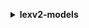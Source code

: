 **<details ><summary style="color:none;">lexv2-models</summary><blockquote>**

- **<details><summary style="color:none;"><b><u>build-bot-locale</b></u></summary><blockquote>**

  * **<p style="color:none;">--bot-id</p>**
  * **<p style="color:none;">--bot-version</p>**
  * **<p style="color:none;">--locale-id</p>**
  * **<p style="color:none;">--cli-input-json</p>**
  * **<p style="color:none;">--cli-input-yaml</p>**
  * **<p style="color:none;">--generate-cli-skeleton</p>**
  </br>
  **<p style="color:red;">Description</p>**
  </br>
  ## **Examples**
  ```bash

  ```
  ```json

  ```


- **<details><summary style="color:none;"><b><u>create-bot</b></u></summary><blockquote>**

  * **<p style="color:none;">--bot-name</p>**
  * **<p style="color:none;">--description</p>**
  * **<p style="color:none;">--role-arn</p>**
  * **<p style="color:none;">--data-privacy</p>**
  * **<p style="color:none;">--idle-session-ttl-in-seconds</p>**
  * **<p style="color:none;">--bot-tags</p>**
  * **<p style="color:none;">--test-bot-alias-tags</p>**
  * **<p style="color:none;">--cli-input-json</p>**
  * **<p style="color:none;">--cli-input-yaml</p>**
  * **<p style="color:none;">--generate-cli-skeleton</p>**
  </br>
  **<p style="color:red;">Description</p>**
  </br>
  ## **Examples**
  ```bash

  ```
  ```json

  ```


- **<details><summary style="color:none;"><b><u>create-bot-alias</b></u></summary><blockquote>**

  * **<p style="color:none;">--bot-alias-name</p>**
  * **<p style="color:none;">--description</p>**
  * **<p style="color:none;">--bot-version</p>**
  * **<p style="color:none;">--bot-alias-locale-settings</p>**
  * **<p style="color:none;">--conversation-log-settings</p>**
  * **<p style="color:none;">--sentiment-analysis-settings</p>**
  * **<p style="color:none;">--bot-id</p>**
  * **<p style="color:none;">--tags</p>**
  * **<p style="color:none;">--cli-input-json</p>**
  * **<p style="color:none;">--cli-input-yaml</p>**
  * **<p style="color:none;">--generate-cli-skeleton</p>**
  </br>
  **<p style="color:red;">Description</p>**
  </br>
  ## **Examples**
  ```bash

  ```
  ```json

  ```


- **<details><summary style="color:none;"><b><u>create-bot-locale</b></u></summary><blockquote>**

  * **<p style="color:none;">--bot-id</p>**
  * **<p style="color:none;">--bot-version</p>**
  * **<p style="color:none;">--locale-id</p>**
  * **<p style="color:none;">--description</p>**
  * **<p style="color:none;">--nlu-intent-confidence-threshold</p>**
  * **<p style="color:none;">--voice-settings</p>**
  * **<p style="color:none;">--cli-input-json</p>**
  * **<p style="color:none;">--cli-input-yaml</p>**
  * **<p style="color:none;">--generate-cli-skeleton</p>**
  </br>
  **<p style="color:red;">Description</p>**
  </br>
  ## **Examples**
  ```bash

  ```
  ```json

  ```


- **<details><summary style="color:none;"><b><u>create-bot-version</b></u></summary><blockquote>**

  * **<p style="color:none;">--bot-id</p>**
  * **<p style="color:none;">--description</p>**
  * **<p style="color:none;">--bot-version-locale-specification</p>**
  * **<p style="color:none;">--cli-input-json</p>**
  * **<p style="color:none;">--cli-input-yaml</p>**
  * **<p style="color:none;">--generate-cli-skeleton</p>**
  </br>
  **<p style="color:red;">Description</p>**
  </br>
  ## **Examples**
  ```bash

  ```
  ```json

  ```


- **<details><summary style="color:none;"><b><u>create-export</b></u></summary><blockquote>**

  * **<p style="color:none;">--resource-specification</p>**
  * **<p style="color:none;">--file-format</p>**
  * **<p style="color:none;">--file-password</p>**
  * **<p style="color:none;">--cli-input-json</p>**
  * **<p style="color:none;">--cli-input-yaml</p>**
  * **<p style="color:none;">--generate-cli-skeleton</p>**
  </br>
  **<p style="color:red;">Description</p>**
  </br>
  ## **Examples**
  ```bash

  ```
  ```json

  ```


- **<details><summary style="color:none;"><b><u>create-intent</b></u></summary><blockquote>**

  * **<p style="color:none;">--intent-name</p>**
  * **<p style="color:none;">--description</p>**
  * **<p style="color:none;">--parent-intent-signature</p>**
  * **<p style="color:none;">--sample-utterances</p>**
  * **<p style="color:none;">--dialog-code-hook</p>**
  * **<p style="color:none;">--fulfillment-code-hook</p>**
  * **<p style="color:none;">--intent-confirmation-setting</p>**
  * **<p style="color:none;">--intent-closing-setting</p>**
  * **<p style="color:none;">--input-contexts</p>**
  * **<p style="color:none;">--output-contexts</p>**
  * **<p style="color:none;">--kendra-configuration</p>**
  * **<p style="color:none;">--bot-id</p>**
  * **<p style="color:none;">--bot-version</p>**
  * **<p style="color:none;">--locale-id</p>**
  * **<p style="color:none;">--cli-input-json</p>**
  * **<p style="color:none;">--cli-input-yaml</p>**
  * **<p style="color:none;">--generate-cli-skeleton</p>**
  </br>
  **<p style="color:red;">Description</p>**
  </br>
  ## **Examples**
  ```bash

  ```
  ```json

  ```


- **<details><summary style="color:none;"><b><u>create-resource-policy</b></u></summary><blockquote>**

  * **<p style="color:none;">--resource-arn</p>**
  * **<p style="color:none;">--policy</p>**
  * **<p style="color:none;">--cli-input-json</p>**
  * **<p style="color:none;">--cli-input-yaml</p>**
  * **<p style="color:none;">--generate-cli-skeleton</p>**
  </br>
  **<p style="color:red;">Description</p>**
  </br>
  ## **Examples**
  ```bash

  ```
  ```json

  ```


- **<details><summary style="color:none;"><b><u>create-resource-policy-statement</b></u></summary><blockquote>**

  * **<p style="color:none;">--resource-arn</p>**
  * **<p style="color:none;">--statement-id</p>**
  * **<p style="color:none;">--effect</p>**
  * **<p style="color:none;">--principal</p>**
  * **<p style="color:none;">--action</p>**
  * **<p style="color:none;">--condition</p>**
  * **<p style="color:none;">--expected-revision-id</p>**
  * **<p style="color:none;">--cli-input-json</p>**
  * **<p style="color:none;">--cli-input-yaml</p>**
  * **<p style="color:none;">--generate-cli-skeleton</p>**
  </br>
  **<p style="color:red;">Description</p>**
  </br>
  ## **Examples**
  ```bash

  ```
  ```json

  ```


- **<details><summary style="color:none;"><b><u>create-slot</b></u></summary><blockquote>**

  * **<p style="color:none;">--slot-name</p>**
  * **<p style="color:none;">--description</p>**
  * **<p style="color:none;">--slot-type-id</p>**
  * **<p style="color:none;">--value-elicitation-setting</p>**
  * **<p style="color:none;">--obfuscation-setting</p>**
  * **<p style="color:none;">--bot-id</p>**
  * **<p style="color:none;">--bot-version</p>**
  * **<p style="color:none;">--locale-id</p>**
  * **<p style="color:none;">--intent-id</p>**
  * **<p style="color:none;">--multiple-values-setting</p>**
  * **<p style="color:none;">--cli-input-json</p>**
  * **<p style="color:none;">--cli-input-yaml</p>**
  * **<p style="color:none;">--generate-cli-skeleton</p>**
  </br>
  **<p style="color:red;">Description</p>**
  </br>
  ## **Examples**
  ```bash

  ```
  ```json

  ```


- **<details><summary style="color:none;"><b><u>create-slot-type</b></u></summary><blockquote>**

  * **<p style="color:none;">--slot-type-name</p>**
  * **<p style="color:none;">--description</p>**
  * **<p style="color:none;">--slot-type-values</p>**
  * **<p style="color:none;">--value-selection-setting</p>**
  * **<p style="color:none;">--parent-slot-type-signature</p>**
  * **<p style="color:none;">--bot-id</p>**
  * **<p style="color:none;">--bot-version</p>**
  * **<p style="color:none;">--locale-id</p>**
  * **<p style="color:none;">--cli-input-json</p>**
  * **<p style="color:none;">--cli-input-yaml</p>**
  * **<p style="color:none;">--generate-cli-skeleton</p>**
  </br>
  **<p style="color:red;">Description</p>**
  </br>
  ## **Examples**
  ```bash

  ```
  ```json

  ```


- **<details><summary style="color:none;"><b><u>create-upload-url</b></u></summary><blockquote>**

  * **<p style="color:none;">--cli-input-json</p>**
  * **<p style="color:none;">--cli-input-yaml</p>**
  * **<p style="color:none;">--generate-cli-skeleton</p>**
  </br>
  **<p style="color:red;">Description</p>**
  </br>
  ## **Examples**
  ```bash

  ```
  ```json

  ```


- **<details><summary style="color:none;"><b><u>delete-bot</b></u></summary><blockquote>**

  * **<p style="color:none;">--bot-id</p>**
  * **<p style="color:none;">--skip-resource-in-use-check</p>**
  * **<p style="color:none;">--no-skip-resource-in-use-check</p>**
  * **<p style="color:none;">--cli-input-json</p>**
  * **<p style="color:none;">--cli-input-yaml</p>**
  * **<p style="color:none;">--generate-cli-skeleton</p>**
  </br>
  **<p style="color:red;">Description</p>**
  </br>
  ## **Examples**
  ```bash

  ```
  ```json

  ```


- **<details><summary style="color:none;"><b><u>delete-bot-alias</b></u></summary><blockquote>**

  * **<p style="color:none;">--bot-alias-id</p>**
  * **<p style="color:none;">--bot-id</p>**
  * **<p style="color:none;">--skip-resource-in-use-check</p>**
  * **<p style="color:none;">--no-skip-resource-in-use-check</p>**
  * **<p style="color:none;">--cli-input-json</p>**
  * **<p style="color:none;">--cli-input-yaml</p>**
  * **<p style="color:none;">--generate-cli-skeleton</p>**
  </br>
  **<p style="color:red;">Description</p>**
  </br>
  ## **Examples**
  ```bash

  ```
  ```json

  ```


- **<details><summary style="color:none;"><b><u>delete-bot-locale</b></u></summary><blockquote>**

  * **<p style="color:none;">--bot-id</p>**
  * **<p style="color:none;">--bot-version</p>**
  * **<p style="color:none;">--locale-id</p>**
  * **<p style="color:none;">--cli-input-json</p>**
  * **<p style="color:none;">--cli-input-yaml</p>**
  * **<p style="color:none;">--generate-cli-skeleton</p>**
  </br>
  **<p style="color:red;">Description</p>**
  </br>
  ## **Examples**
  ```bash

  ```
  ```json

  ```


- **<details><summary style="color:none;"><b><u>delete-bot-version</b></u></summary><blockquote>**

  * **<p style="color:none;">--bot-id</p>**
  * **<p style="color:none;">--bot-version</p>**
  * **<p style="color:none;">--skip-resource-in-use-check</p>**
  * **<p style="color:none;">--no-skip-resource-in-use-check</p>**
  * **<p style="color:none;">--cli-input-json</p>**
  * **<p style="color:none;">--cli-input-yaml</p>**
  * **<p style="color:none;">--generate-cli-skeleton</p>**
  </br>
  **<p style="color:red;">Description</p>**
  </br>
  ## **Examples**
  ```bash

  ```
  ```json

  ```


- **<details><summary style="color:none;"><b><u>delete-export</b></u></summary><blockquote>**

  * **<p style="color:none;">--export-id</p>**
  * **<p style="color:none;">--cli-input-json</p>**
  * **<p style="color:none;">--cli-input-yaml</p>**
  * **<p style="color:none;">--generate-cli-skeleton</p>**
  </br>
  **<p style="color:red;">Description</p>**
  </br>
  ## **Examples**
  ```bash

  ```
  ```json

  ```


- **<details><summary style="color:none;"><b><u>delete-import</b></u></summary><blockquote>**

  * **<p style="color:none;">--import-id</p>**
  * **<p style="color:none;">--cli-input-json</p>**
  * **<p style="color:none;">--cli-input-yaml</p>**
  * **<p style="color:none;">--generate-cli-skeleton</p>**
  </br>
  **<p style="color:red;">Description</p>**
  </br>
  ## **Examples**
  ```bash

  ```
  ```json

  ```


- **<details><summary style="color:none;"><b><u>delete-intent</b></u></summary><blockquote>**

  * **<p style="color:none;">--intent-id</p>**
  * **<p style="color:none;">--bot-id</p>**
  * **<p style="color:none;">--bot-version</p>**
  * **<p style="color:none;">--locale-id</p>**
  * **<p style="color:none;">--cli-input-json</p>**
  * **<p style="color:none;">--cli-input-yaml</p>**
  * **<p style="color:none;">--generate-cli-skeleton</p>**
  </br>
  **<p style="color:red;">Description</p>**
  </br>
  ## **Examples**
  ```bash

  ```
  ```json

  ```


- **<details><summary style="color:none;"><b><u>delete-resource-policy</b></u></summary><blockquote>**

  * **<p style="color:none;">--resource-arn</p>**
  * **<p style="color:none;">--expected-revision-id</p>**
  * **<p style="color:none;">--cli-input-json</p>**
  * **<p style="color:none;">--cli-input-yaml</p>**
  * **<p style="color:none;">--generate-cli-skeleton</p>**
  </br>
  **<p style="color:red;">Description</p>**
  </br>
  ## **Examples**
  ```bash

  ```
  ```json

  ```


- **<details><summary style="color:none;"><b><u>delete-resource-policy-statement</b></u></summary><blockquote>**

  * **<p style="color:none;">--resource-arn</p>**
  * **<p style="color:none;">--statement-id</p>**
  * **<p style="color:none;">--expected-revision-id</p>**
  * **<p style="color:none;">--cli-input-json</p>**
  * **<p style="color:none;">--cli-input-yaml</p>**
  * **<p style="color:none;">--generate-cli-skeleton</p>**
  </br>
  **<p style="color:red;">Description</p>**
  </br>
  ## **Examples**
  ```bash

  ```
  ```json

  ```


- **<details><summary style="color:none;"><b><u>delete-slot</b></u></summary><blockquote>**

  * **<p style="color:none;">--slot-id</p>**
  * **<p style="color:none;">--bot-id</p>**
  * **<p style="color:none;">--bot-version</p>**
  * **<p style="color:none;">--locale-id</p>**
  * **<p style="color:none;">--intent-id</p>**
  * **<p style="color:none;">--cli-input-json</p>**
  * **<p style="color:none;">--cli-input-yaml</p>**
  * **<p style="color:none;">--generate-cli-skeleton</p>**
  </br>
  **<p style="color:red;">Description</p>**
  </br>
  ## **Examples**
  ```bash

  ```
  ```json

  ```


- **<details><summary style="color:none;"><b><u>delete-slot-type</b></u></summary><blockquote>**

  * **<p style="color:none;">--slot-type-id</p>**
  * **<p style="color:none;">--bot-id</p>**
  * **<p style="color:none;">--bot-version</p>**
  * **<p style="color:none;">--locale-id</p>**
  * **<p style="color:none;">--skip-resource-in-use-check</p>**
  * **<p style="color:none;">--no-skip-resource-in-use-check</p>**
  * **<p style="color:none;">--cli-input-json</p>**
  * **<p style="color:none;">--cli-input-yaml</p>**
  * **<p style="color:none;">--generate-cli-skeleton</p>**
  </br>
  **<p style="color:red;">Description</p>**
  </br>
  ## **Examples**
  ```bash

  ```
  ```json

  ```


- **<details><summary style="color:none;"><b><u>describe-bot</b></u></summary><blockquote>**

  * **<p style="color:none;">--bot-id</p>**
  * **<p style="color:none;">--cli-input-json</p>**
  * **<p style="color:none;">--cli-input-yaml</p>**
  * **<p style="color:none;">--generate-cli-skeleton</p>**
  </br>
  **<p style="color:red;">Description</p>**
  </br>
  ## **Examples**
  ```bash

  ```
  ```json

  ```


- **<details><summary style="color:none;"><b><u>describe-bot-alias</b></u></summary><blockquote>**

  * **<p style="color:none;">--bot-alias-id</p>**
  * **<p style="color:none;">--bot-id</p>**
  * **<p style="color:none;">--cli-input-json</p>**
  * **<p style="color:none;">--cli-input-yaml</p>**
  * **<p style="color:none;">--generate-cli-skeleton</p>**
  </br>
  **<p style="color:red;">Description</p>**
  </br>
  ## **Examples**
  ```bash

  ```
  ```json

  ```


- **<details><summary style="color:none;"><b><u>describe-bot-locale</b></u></summary><blockquote>**

  * **<p style="color:none;">--bot-id</p>**
  * **<p style="color:none;">--bot-version</p>**
  * **<p style="color:none;">--locale-id</p>**
  * **<p style="color:none;">--cli-input-json</p>**
  * **<p style="color:none;">--cli-input-yaml</p>**
  * **<p style="color:none;">--generate-cli-skeleton</p>**
  </br>
  **<p style="color:red;">Description</p>**
  </br>
  ## **Examples**
  ```bash

  ```
  ```json

  ```


- **<details><summary style="color:none;"><b><u>describe-bot-version</b></u></summary><blockquote>**

  * **<p style="color:none;">--bot-id</p>**
  * **<p style="color:none;">--bot-version</p>**
  * **<p style="color:none;">--cli-input-json</p>**
  * **<p style="color:none;">--cli-input-yaml</p>**
  * **<p style="color:none;">--generate-cli-skeleton</p>**
  </br>
  **<p style="color:red;">Description</p>**
  </br>
  ## **Examples**
  ```bash

  ```
  ```json

  ```


- **<details><summary style="color:none;"><b><u>describe-export</b></u></summary><blockquote>**

  * **<p style="color:none;">--export-id</p>**
  * **<p style="color:none;">--cli-input-json</p>**
  * **<p style="color:none;">--cli-input-yaml</p>**
  * **<p style="color:none;">--generate-cli-skeleton</p>**
  </br>
  **<p style="color:red;">Description</p>**
  </br>
  ## **Examples**
  ```bash

  ```
  ```json

  ```


- **<details><summary style="color:none;"><b><u>describe-import</b></u></summary><blockquote>**

  * **<p style="color:none;">--import-id</p>**
  * **<p style="color:none;">--cli-input-json</p>**
  * **<p style="color:none;">--cli-input-yaml</p>**
  * **<p style="color:none;">--generate-cli-skeleton</p>**
  </br>
  **<p style="color:red;">Description</p>**
  </br>
  ## **Examples**
  ```bash

  ```
  ```json

  ```


- **<details><summary style="color:none;"><b><u>describe-intent</b></u></summary><blockquote>**

  * **<p style="color:none;">--intent-id</p>**
  * **<p style="color:none;">--bot-id</p>**
  * **<p style="color:none;">--bot-version</p>**
  * **<p style="color:none;">--locale-id</p>**
  * **<p style="color:none;">--cli-input-json</p>**
  * **<p style="color:none;">--cli-input-yaml</p>**
  * **<p style="color:none;">--generate-cli-skeleton</p>**
  </br>
  **<p style="color:red;">Description</p>**
  </br>
  ## **Examples**
  ```bash

  ```
  ```json

  ```


- **<details><summary style="color:none;"><b><u>describe-resource-policy</b></u></summary><blockquote>**

  * **<p style="color:none;">--resource-arn</p>**
  * **<p style="color:none;">--cli-input-json</p>**
  * **<p style="color:none;">--cli-input-yaml</p>**
  * **<p style="color:none;">--generate-cli-skeleton</p>**
  </br>
  **<p style="color:red;">Description</p>**
  </br>
  ## **Examples**
  ```bash

  ```
  ```json

  ```


- **<details><summary style="color:none;"><b><u>describe-slot</b></u></summary><blockquote>**

  * **<p style="color:none;">--slot-id</p>**
  * **<p style="color:none;">--bot-id</p>**
  * **<p style="color:none;">--bot-version</p>**
  * **<p style="color:none;">--locale-id</p>**
  * **<p style="color:none;">--intent-id</p>**
  * **<p style="color:none;">--cli-input-json</p>**
  * **<p style="color:none;">--cli-input-yaml</p>**
  * **<p style="color:none;">--generate-cli-skeleton</p>**
  </br>
  **<p style="color:red;">Description</p>**
  </br>
  ## **Examples**
  ```bash

  ```
  ```json

  ```


- **<details><summary style="color:none;"><b><u>describe-slot-type</b></u></summary><blockquote>**

  * **<p style="color:none;">--slot-type-id</p>**
  * **<p style="color:none;">--bot-id</p>**
  * **<p style="color:none;">--bot-version</p>**
  * **<p style="color:none;">--locale-id</p>**
  * **<p style="color:none;">--cli-input-json</p>**
  * **<p style="color:none;">--cli-input-yaml</p>**
  * **<p style="color:none;">--generate-cli-skeleton</p>**
  </br>
  **<p style="color:red;">Description</p>**
  </br>
  ## **Examples**
  ```bash

  ```
  ```json

  ```


- **<details><summary style="color:none;"><b><u>help</b></u></summary><blockquote>**

  * **<p style="color:none;"></p>**
  </br>
  **<p style="color:red;">Description</p>**
  </br>
  ## **Examples**
  ```bash

  ```
  ```json

  ```


- **<details><summary style="color:none;"><b><u>list-bot-aliases</b></u></summary><blockquote>**

  * **<p style="color:none;">--bot-id</p>**
  * **<p style="color:none;">--max-results</p>**
  * **<p style="color:none;">--next-token</p>**
  * **<p style="color:none;">--cli-input-json</p>**
  * **<p style="color:none;">--cli-input-yaml</p>**
  * **<p style="color:none;">--generate-cli-skeleton</p>**
  </br>
  **<p style="color:red;">Description</p>**
  </br>
  ## **Examples**
  ```bash

  ```
  ```json

  ```


- **<details><summary style="color:none;"><b><u>list-bot-locales</b></u></summary><blockquote>**

  * **<p style="color:none;">--bot-id</p>**
  * **<p style="color:none;">--bot-version</p>**
  * **<p style="color:none;">--sort-by</p>**
  * **<p style="color:none;">--filters</p>**
  * **<p style="color:none;">--max-results</p>**
  * **<p style="color:none;">--next-token</p>**
  * **<p style="color:none;">--cli-input-json</p>**
  * **<p style="color:none;">--cli-input-yaml</p>**
  * **<p style="color:none;">--generate-cli-skeleton</p>**
  </br>
  **<p style="color:red;">Description</p>**
  </br>
  ## **Examples**
  ```bash

  ```
  ```json

  ```


- **<details><summary style="color:none;"><b><u>list-bots</b></u></summary><blockquote>**

  * **<p style="color:none;">--sort-by</p>**
  * **<p style="color:none;">--filters</p>**
  * **<p style="color:none;">--max-results</p>**
  * **<p style="color:none;">--next-token</p>**
  * **<p style="color:none;">--cli-input-json</p>**
  * **<p style="color:none;">--cli-input-yaml</p>**
  * **<p style="color:none;">--generate-cli-skeleton</p>**
  </br>
  **<p style="color:red;">Description</p>**
  </br>
  ## **Examples**
  ```bash

  ```
  ```json

  ```


- **<details><summary style="color:none;"><b><u>list-bot-versions</b></u></summary><blockquote>**

  * **<p style="color:none;">--bot-id</p>**
  * **<p style="color:none;">--sort-by</p>**
  * **<p style="color:none;">--max-results</p>**
  * **<p style="color:none;">--next-token</p>**
  * **<p style="color:none;">--cli-input-json</p>**
  * **<p style="color:none;">--cli-input-yaml</p>**
  * **<p style="color:none;">--generate-cli-skeleton</p>**
  </br>
  **<p style="color:red;">Description</p>**
  </br>
  ## **Examples**
  ```bash

  ```
  ```json

  ```


- **<details><summary style="color:none;"><b><u>list-built-in-intents</b></u></summary><blockquote>**

  * **<p style="color:none;">--locale-id</p>**
  * **<p style="color:none;">--sort-by</p>**
  * **<p style="color:none;">--max-results</p>**
  * **<p style="color:none;">--next-token</p>**
  * **<p style="color:none;">--cli-input-json</p>**
  * **<p style="color:none;">--cli-input-yaml</p>**
  * **<p style="color:none;">--generate-cli-skeleton</p>**
  </br>
  **<p style="color:red;">Description</p>**
  </br>
  ## **Examples**
  ```bash

  ```
  ```json

  ```


- **<details><summary style="color:none;"><b><u>list-built-in-slot-types</b></u></summary><blockquote>**

  * **<p style="color:none;">--locale-id</p>**
  * **<p style="color:none;">--sort-by</p>**
  * **<p style="color:none;">--max-results</p>**
  * **<p style="color:none;">--next-token</p>**
  * **<p style="color:none;">--cli-input-json</p>**
  * **<p style="color:none;">--cli-input-yaml</p>**
  * **<p style="color:none;">--generate-cli-skeleton</p>**
  </br>
  **<p style="color:red;">Description</p>**
  </br>
  ## **Examples**
  ```bash

  ```
  ```json

  ```


- **<details><summary style="color:none;"><b><u>list-exports</b></u></summary><blockquote>**

  * **<p style="color:none;">--bot-id</p>**
  * **<p style="color:none;">--bot-version</p>**
  * **<p style="color:none;">--sort-by</p>**
  * **<p style="color:none;">--filters</p>**
  * **<p style="color:none;">--max-results</p>**
  * **<p style="color:none;">--next-token</p>**
  * **<p style="color:none;">--cli-input-json</p>**
  * **<p style="color:none;">--cli-input-yaml</p>**
  * **<p style="color:none;">--generate-cli-skeleton</p>**
  </br>
  **<p style="color:red;">Description</p>**
  </br>
  ## **Examples**
  ```bash

  ```
  ```json

  ```


- **<details><summary style="color:none;"><b><u>list-imports</b></u></summary><blockquote>**

  * **<p style="color:none;">--bot-id</p>**
  * **<p style="color:none;">--bot-version</p>**
  * **<p style="color:none;">--sort-by</p>**
  * **<p style="color:none;">--filters</p>**
  * **<p style="color:none;">--max-results</p>**
  * **<p style="color:none;">--next-token</p>**
  * **<p style="color:none;">--cli-input-json</p>**
  * **<p style="color:none;">--cli-input-yaml</p>**
  * **<p style="color:none;">--generate-cli-skeleton</p>**
  </br>
  **<p style="color:red;">Description</p>**
  </br>
  ## **Examples**
  ```bash

  ```
  ```json

  ```


- **<details><summary style="color:none;"><b><u>list-intents</b></u></summary><blockquote>**

  * **<p style="color:none;">--bot-id</p>**
  * **<p style="color:none;">--bot-version</p>**
  * **<p style="color:none;">--locale-id</p>**
  * **<p style="color:none;">--sort-by</p>**
  * **<p style="color:none;">--filters</p>**
  * **<p style="color:none;">--max-results</p>**
  * **<p style="color:none;">--next-token</p>**
  * **<p style="color:none;">--cli-input-json</p>**
  * **<p style="color:none;">--cli-input-yaml</p>**
  * **<p style="color:none;">--generate-cli-skeleton</p>**
  </br>
  **<p style="color:red;">Description</p>**
  </br>
  ## **Examples**
  ```bash

  ```
  ```json

  ```


- **<details><summary style="color:none;"><b><u>list-slots</b></u></summary><blockquote>**

  * **<p style="color:none;">--bot-id</p>**
  * **<p style="color:none;">--bot-version</p>**
  * **<p style="color:none;">--locale-id</p>**
  * **<p style="color:none;">--intent-id</p>**
  * **<p style="color:none;">--sort-by</p>**
  * **<p style="color:none;">--filters</p>**
  * **<p style="color:none;">--max-results</p>**
  * **<p style="color:none;">--next-token</p>**
  * **<p style="color:none;">--cli-input-json</p>**
  * **<p style="color:none;">--cli-input-yaml</p>**
  * **<p style="color:none;">--generate-cli-skeleton</p>**
  </br>
  **<p style="color:red;">Description</p>**
  </br>
  ## **Examples**
  ```bash

  ```
  ```json

  ```


- **<details><summary style="color:none;"><b><u>list-slot-types</b></u></summary><blockquote>**

  * **<p style="color:none;">--bot-id</p>**
  * **<p style="color:none;">--bot-version</p>**
  * **<p style="color:none;">--locale-id</p>**
  * **<p style="color:none;">--sort-by</p>**
  * **<p style="color:none;">--filters</p>**
  * **<p style="color:none;">--max-results</p>**
  * **<p style="color:none;">--next-token</p>**
  * **<p style="color:none;">--cli-input-json</p>**
  * **<p style="color:none;">--cli-input-yaml</p>**
  * **<p style="color:none;">--generate-cli-skeleton</p>**
  </br>
  **<p style="color:red;">Description</p>**
  </br>
  ## **Examples**
  ```bash

  ```
  ```json

  ```


- **<details><summary style="color:none;"><b><u>list-tags-for-resource</b></u></summary><blockquote>**

  * **<p style="color:none;">--resource-arn</p>**
  * **<p style="color:none;">--cli-input-json</p>**
  * **<p style="color:none;">--cli-input-yaml</p>**
  * **<p style="color:none;">--generate-cli-skeleton</p>**
  </br>
  **<p style="color:red;">Description</p>**
  </br>
  ## **Examples**
  ```bash

  ```
  ```json

  ```


- **<details><summary style="color:none;"><b><u>start-import</b></u></summary><blockquote>**

  * **<p style="color:none;">--import-id</p>**
  * **<p style="color:none;">--resource-specification</p>**
  * **<p style="color:none;">--merge-strategy</p>**
  * **<p style="color:none;">--file-password</p>**
  * **<p style="color:none;">--cli-input-json</p>**
  * **<p style="color:none;">--cli-input-yaml</p>**
  * **<p style="color:none;">--generate-cli-skeleton</p>**
  </br>
  **<p style="color:red;">Description</p>**
  </br>
  ## **Examples**
  ```bash

  ```
  ```json

  ```


- **<details><summary style="color:none;"><b><u>tag-resource</b></u></summary><blockquote>**

  * **<p style="color:none;">--resource-arn</p>**
  * **<p style="color:none;">--tags</p>**
  * **<p style="color:none;">--cli-input-json</p>**
  * **<p style="color:none;">--cli-input-yaml</p>**
  * **<p style="color:none;">--generate-cli-skeleton</p>**
  </br>
  **<p style="color:red;">Description</p>**
  </br>
  ## **Examples**
  ```bash

  ```
  ```json

  ```


- **<details><summary style="color:none;"><b><u>untag-resource</b></u></summary><blockquote>**

  * **<p style="color:none;">--resource-arn</p>**
  * **<p style="color:none;">--tag-keys</p>**
  * **<p style="color:none;">--cli-input-json</p>**
  * **<p style="color:none;">--cli-input-yaml</p>**
  * **<p style="color:none;">--generate-cli-skeleton</p>**
  </br>
  **<p style="color:red;">Description</p>**
  </br>
  ## **Examples**
  ```bash

  ```
  ```json

  ```


- **<details><summary style="color:none;"><b><u>update-bot</b></u></summary><blockquote>**

  * **<p style="color:none;">--bot-id</p>**
  * **<p style="color:none;">--bot-name</p>**
  * **<p style="color:none;">--description</p>**
  * **<p style="color:none;">--role-arn</p>**
  * **<p style="color:none;">--data-privacy</p>**
  * **<p style="color:none;">--idle-session-ttl-in-seconds</p>**
  * **<p style="color:none;">--cli-input-json</p>**
  * **<p style="color:none;">--cli-input-yaml</p>**
  * **<p style="color:none;">--generate-cli-skeleton</p>**
  </br>
  **<p style="color:red;">Description</p>**
  </br>
  ## **Examples**
  ```bash

  ```
  ```json

  ```


- **<details><summary style="color:none;"><b><u>update-bot-alias</b></u></summary><blockquote>**

  * **<p style="color:none;">--bot-alias-id</p>**
  * **<p style="color:none;">--bot-alias-name</p>**
  * **<p style="color:none;">--description</p>**
  * **<p style="color:none;">--bot-version</p>**
  * **<p style="color:none;">--bot-alias-locale-settings</p>**
  * **<p style="color:none;">--conversation-log-settings</p>**
  * **<p style="color:none;">--sentiment-analysis-settings</p>**
  * **<p style="color:none;">--bot-id</p>**
  * **<p style="color:none;">--cli-input-json</p>**
  * **<p style="color:none;">--cli-input-yaml</p>**
  * **<p style="color:none;">--generate-cli-skeleton</p>**
  </br>
  **<p style="color:red;">Description</p>**
  </br>
  ## **Examples**
  ```bash

  ```
  ```json

  ```


- **<details><summary style="color:none;"><b><u>update-bot-locale</b></u></summary><blockquote>**

  * **<p style="color:none;">--bot-id</p>**
  * **<p style="color:none;">--bot-version</p>**
  * **<p style="color:none;">--locale-id</p>**
  * **<p style="color:none;">--description</p>**
  * **<p style="color:none;">--nlu-intent-confidence-threshold</p>**
  * **<p style="color:none;">--voice-settings</p>**
  * **<p style="color:none;">--cli-input-json</p>**
  * **<p style="color:none;">--cli-input-yaml</p>**
  * **<p style="color:none;">--generate-cli-skeleton</p>**
  </br>
  **<p style="color:red;">Description</p>**
  </br>
  ## **Examples**
  ```bash

  ```
  ```json

  ```


- **<details><summary style="color:none;"><b><u>update-export</b></u></summary><blockquote>**

  * **<p style="color:none;">--export-id</p>**
  * **<p style="color:none;">--file-password</p>**
  * **<p style="color:none;">--cli-input-json</p>**
  * **<p style="color:none;">--cli-input-yaml</p>**
  * **<p style="color:none;">--generate-cli-skeleton</p>**
  </br>
  **<p style="color:red;">Description</p>**
  </br>
  ## **Examples**
  ```bash

  ```
  ```json

  ```


- **<details><summary style="color:none;"><b><u>update-intent</b></u></summary><blockquote>**

  * **<p style="color:none;">--intent-id</p>**
  * **<p style="color:none;">--intent-name</p>**
  * **<p style="color:none;">--description</p>**
  * **<p style="color:none;">--parent-intent-signature</p>**
  * **<p style="color:none;">--sample-utterances</p>**
  * **<p style="color:none;">--dialog-code-hook</p>**
  * **<p style="color:none;">--fulfillment-code-hook</p>**
  * **<p style="color:none;">--slot-priorities</p>**
  * **<p style="color:none;">--intent-confirmation-setting</p>**
  * **<p style="color:none;">--intent-closing-setting</p>**
  * **<p style="color:none;">--input-contexts</p>**
  * **<p style="color:none;">--output-contexts</p>**
  * **<p style="color:none;">--kendra-configuration</p>**
  * **<p style="color:none;">--bot-id</p>**
  * **<p style="color:none;">--bot-version</p>**
  * **<p style="color:none;">--locale-id</p>**
  * **<p style="color:none;">--cli-input-json</p>**
  * **<p style="color:none;">--cli-input-yaml</p>**
  * **<p style="color:none;">--generate-cli-skeleton</p>**
  </br>
  **<p style="color:red;">Description</p>**
  </br>
  ## **Examples**
  ```bash

  ```
  ```json

  ```


- **<details><summary style="color:none;"><b><u>update-resource-policy</b></u></summary><blockquote>**

  * **<p style="color:none;">--resource-arn</p>**
  * **<p style="color:none;">--policy</p>**
  * **<p style="color:none;">--expected-revision-id</p>**
  * **<p style="color:none;">--cli-input-json</p>**
  * **<p style="color:none;">--cli-input-yaml</p>**
  * **<p style="color:none;">--generate-cli-skeleton</p>**
  </br>
  **<p style="color:red;">Description</p>**
  </br>
  ## **Examples**
  ```bash

  ```
  ```json

  ```


- **<details><summary style="color:none;"><b><u>update-slot</b></u></summary><blockquote>**

  * **<p style="color:none;">--slot-id</p>**
  * **<p style="color:none;">--slot-name</p>**
  * **<p style="color:none;">--description</p>**
  * **<p style="color:none;">--slot-type-id</p>**
  * **<p style="color:none;">--value-elicitation-setting</p>**
  * **<p style="color:none;">--obfuscation-setting</p>**
  * **<p style="color:none;">--bot-id</p>**
  * **<p style="color:none;">--bot-version</p>**
  * **<p style="color:none;">--locale-id</p>**
  * **<p style="color:none;">--intent-id</p>**
  * **<p style="color:none;">--multiple-values-setting</p>**
  * **<p style="color:none;">--cli-input-json</p>**
  * **<p style="color:none;">--cli-input-yaml</p>**
  * **<p style="color:none;">--generate-cli-skeleton</p>**
  </br>
  **<p style="color:red;">Description</p>**
  </br>
  ## **Examples**
  ```bash

  ```
  ```json

  ```


- **<details><summary style="color:none;"><b><u>update-slot-type</b></u></summary><blockquote>**

  * **<p style="color:none;">--slot-type-id</p>**
  * **<p style="color:none;">--slot-type-name</p>**
  * **<p style="color:none;">--description</p>**
  * **<p style="color:none;">--slot-type-values</p>**
  * **<p style="color:none;">--value-selection-setting</p>**
  * **<p style="color:none;">--parent-slot-type-signature</p>**
  * **<p style="color:none;">--bot-id</p>**
  * **<p style="color:none;">--bot-version</p>**
  * **<p style="color:none;">--locale-id</p>**
  * **<p style="color:none;">--cli-input-json</p>**
  * **<p style="color:none;">--cli-input-yaml</p>**
  * **<p style="color:none;">--generate-cli-skeleton</p>**
  </br>
  **<p style="color:red;">Description</p>**
  </br>
  ## **Examples**
  ```bash

  ```
  ```json

  ```


</blockquote></details>
</blockquote></details>
</blockquote></details>
</blockquote></details>
</blockquote></details>
</blockquote></details>
</blockquote></details>
</blockquote></details>
</blockquote></details>
</blockquote></details>
</blockquote></details>
</blockquote></details>
</blockquote></details>
</blockquote></details>
</blockquote></details>
</blockquote></details>
</blockquote></details>
</blockquote></details>
</blockquote></details>
</blockquote></details>
</blockquote></details>
</blockquote></details>
</blockquote></details>
</blockquote></details>
</blockquote></details>
</blockquote></details>
</blockquote></details>
</blockquote></details>
</blockquote></details>
</blockquote></details>
</blockquote></details>
</blockquote></details>
</blockquote></details>
</blockquote></details>
</blockquote></details>
</blockquote></details>
</blockquote></details>
</blockquote></details>
</blockquote></details>
</blockquote></details>
</blockquote></details>
</blockquote></details>
</blockquote></details>
</blockquote></details>
</blockquote></details>
</blockquote></details>
</blockquote></details>
</blockquote></details>
</blockquote></details>
</blockquote></details>
</blockquote></details>
</blockquote></details>
</blockquote></details>
</blockquote></details>
</blockquote></details>
</blockquote></details>
</blockquote></details>
</blockquote></details>
